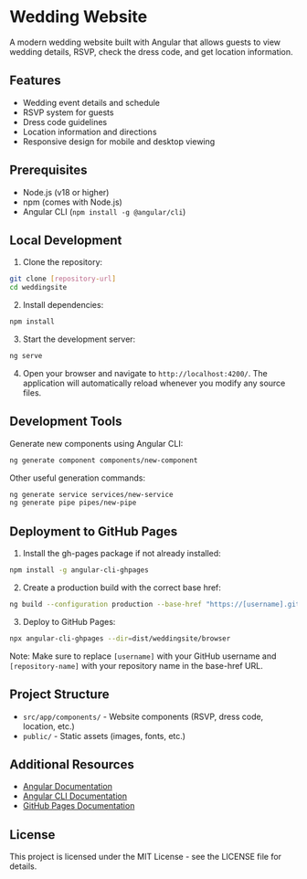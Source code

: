 # Wedding Website

A modern wedding website built with Angular that allows guests to view wedding details, RSVP, check the dress code, and get location information.

## Features

- Wedding event details and schedule
- RSVP system for guests
- Dress code guidelines
- Location information and directions
- Responsive design for mobile and desktop viewing

## Prerequisites

- Node.js (v18 or higher)
- npm (comes with Node.js)
- Angular CLI (`npm install -g @angular/cli`)

## Local Development

1. Clone the repository:

```bash
git clone [repository-url]
cd weddingsite
```

2. Install dependencies:

```bash
npm install
```

3. Start the development server:

```bash
ng serve
```

4. Open your browser and navigate to `http://localhost:4200/`. The application will automatically reload whenever you modify any source files.

## Development Tools

Generate new components using Angular CLI:

```bash
ng generate component components/new-component
```

Other useful generation commands:

```bash
ng generate service services/new-service
ng generate pipe pipes/new-pipe
```

## Deployment to GitHub Pages

1. Install the gh-pages package if not already installed:

```bash
npm install -g angular-cli-ghpages
```

2. Create a production build with the correct base href:

```bash
ng build --configuration production --base-href "https://[username].github.io/[repository-name]/"
```

3. Deploy to GitHub Pages:

```bash
npx angular-cli-ghpages --dir=dist/weddingsite/browser
```

Note: Make sure to replace `[username]` with your GitHub username and `[repository-name]` with your repository name in the base-href URL.

## Project Structure

- `src/app/components/` - Website components (RSVP, dress code, location, etc.)
- `public/` - Static assets (images, fonts, etc.)

## Additional Resources

- [Angular Documentation](https://angular.dev)
- [Angular CLI Documentation](https://angular.dev/tools/cli)
- [GitHub Pages Documentation](https://pages.github.com/)

## License

This project is licensed under the MIT License - see the LICENSE file for details.
